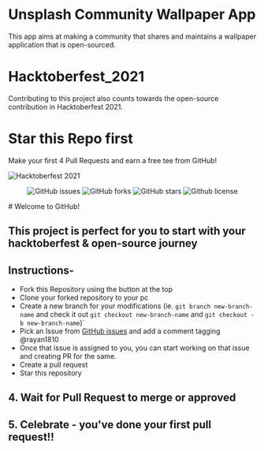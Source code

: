 # Unsplash Community Wallpaper App

This app aims at making a community that shares and maintains a wallpaper application that is open-sourced.

# Hacktoberfest_2021
Contributing to this project also counts towards the open-source contribution in Hacktoberfest 2021.

# Star this Repo first

Make your first 4 Pull Requests and earn a free tee from GitHub!

![Hacktoberfest 2021](https://github.blog/wp-content/uploads/2021/10/hacktoberfest-2021-github-guide.png)


<p align="center">
   <img alt="GitHub issues" src="https://img.shields.io/github/issues/rayan1810/unsplash-community-wallpaper-app"></a>
   <img alt="GitHub forks" src="https://img.shields.io/github/issues/rayan1810/unsplash-community-wallpaper-app"></a>
   <img alt="GitHub stars" src="https://img.shields.io/github/stars/rayan1810/unsplash-community-wallpaper-app"></a>
   <img alt="Github license" src="https://img.shields.io/github/license/rayan1810/unsplash-community-wallpaper-app0"></a>
</p>
# Welcome to GitHub!

## This project is perfect for you to start with your hacktoberfest & open-source journey

## Instructions-

- Fork this Repository using the button at the top
- Clone your forked repository to your pc
- Create a new branch for your modifications (ie. `git branch new-branch-name` and check it out `git checkout new-branch-name` and `git checkout -b new-branch-name`)`
- Pick an Issue from [GitHub issues](https://github.com/rayan1810/unsplash-community-wallpaper-app/issues) and add a comment tagging @rayan1810
- Once that issue is assigned to you, you can start working on that issue and creating PR for the same.
- Create a pull request
- Star this repository

## 4. Wait for Pull Request to merge or approved

## 5. Celebrate - you've done your first pull request!!



